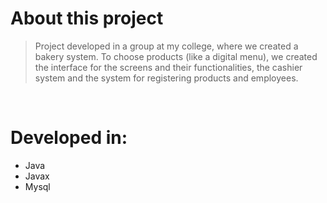 # About this project
> Project developed in a group at my college, where we created a bakery system. To choose products (like a digital menu), we created the interface for the screens and their functionalities, the cashier system and the system for registering products and employees.

<br>

# Developed in:

- Java
- Javax
- Mysql
